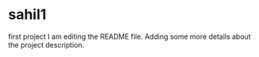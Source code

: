 # sahil1
first project
I am editing the README file. Adding some more details about the project description.

